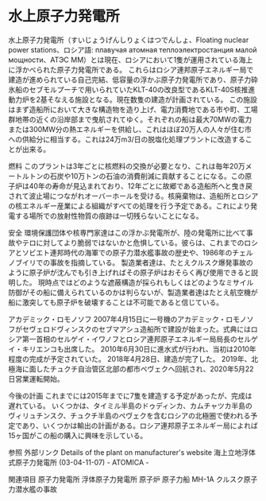 # 水上原子力発電所

水上原子力発電所（すいじょうげんしりょくはつでんしょ、Floating nuclear power stations、ロシア語: плавучая атомная теплоэлектростанция малой мощности、АТЭС ММ）とは現在、ロシアにおいて1隻が運用されている海上に浮かべられた原子力発電所である。
これらはロシア連邦原子エネルギー局で建造が進められている自己完結、低容量の浮かぶ原子力発電所であり、原子力砕氷船のセブモルプーチで用いられていたKLT-40の改良型であるKLT-40S核推進動力炉を2基そなえる施設となる。現在数隻の建造が計画されている。
この施設はまず造船所において大きな構造物を造り上げ、電力消費地である市や町、工場群地帯の近くの沿岸部まで曳航されてゆく。それぞれの船は最大70MWの電力または300MW分の熱エネルギーを供給し、これはほぼ20万人の人々が住む市への供給分に相当する。これは24万m3/日の脱塩化処理プラントに改造することが出来る。

燃料
このプラントは3年ごとに核燃料の交換が必要となり、これは毎年20万メートルトンの石炭や10万トンの石油の消費削減に貢献することになる。この原子炉は40年の寿命が見込まれており、12年ごとに故郷である造船所へと曳き戻されて波止場につながれオーバーホールを受ける。核廃棄物は、造船所とロシアの核エネルギー産業による組織がすべての処理を行う予定である。これにより発電する場所での放射性物質の痕跡は一切残らないことになる。

安全
環境保護団体や核専門家達はこの浮かぶ発電所が、陸の発電所に比べて事故やテロに対してより脆弱ではないかと危惧している。彼らは、これまでのロシアとソビエト連邦時代の海軍での原子力潜水艦事故の歴史や、1986年のチェルノブイリでの事故を指摘している。
製造業者達は、たとえクルスク爆発事故のように原子炉が沈んでも引き上げればその原子炉はおそらく再び使用できると説明した。
現時点ではどのような遮蔽構造が採られもしくはどのようなミサイル防御がその船に備えられているのかは判らないが、製造業者達はたとえ航空機が船に激突しても原子炉を破壊することは不可能であると信じている。

アカデミック・ロモノソフ
2007年4月15日に一号機のアカデミック・ロモノソフがセヴェロドヴィンスクのセブマアシュ造船所で建設が始まった。式典にはロシア第一首相のセルゲイ・イワノフとロシア連邦原子エネルギー局局長のセルゲイ・キリエンコも出席した。
2010年6月30日に進水式が行われ、当初は2010年程度の完成が予定されていた。
2018年4月28日、建造が完了した。
2019年、北極海に面したチュクチ自治管区北部の都市ペヴェクへ回航され、2020年5月22日営業運転開始。

今後の計画
これまでには2015年までに7隻を建造する予定があったが、完成は遅れている。
いくつかは、タイミル半島のドゥディンカ、カムチャツカ半島のヴィリュチンスク、チュクチ半島のペヴェクを含むロシアの北極圏で使われる予定であり、いくつかは輸出の計画がある。ロシア連邦原子エネルギー局によれば15ヶ国がこの船の購入に興味を示している。

参照
外部リンク
Details of the plant on manufacturer's website
海上立地浮体式原子力発電所 (03-04-11-07) - ATOMICA -

関連項目
原子力発電所
浮体原子力発電所
原子炉
原子力船
MH-1A
クルスク原子力潜水艦の事故